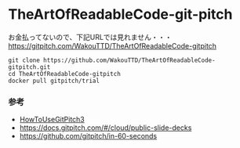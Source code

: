 # TheArtOfReadableCode-git-pitch
お金払ってないので、下記URLでは見れません・・・
https://gitpitch.com/WakouTTD/TheArtOfReadableCode-gitpitch


```
git clone https://github.com/WakouTTD/TheArtOfReadableCode-gitpitch.git
cd TheArtOfReadableCode-gitpitch
docker pull gitpitch/trial
```

### 参考
- [HowToUseGitPitch3](https://github.com/kakisoft/HowToUseGitPitch3)
- https://docs.gitpitch.com/#/cloud/public-slide-decks
- https://github.com/gitpitch/in-60-seconds

